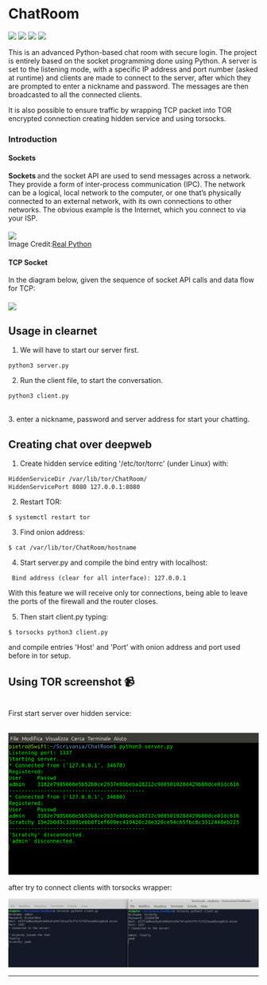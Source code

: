 # ChatRoom
![](https://img.shields.io/apm/l/vim-mode?style=plastic)
![](https://img.shields.io/pypi/pyversions/Django?style=plastic)
![](https://img.shields.io/github/last-commit/IamLucif3r/Chat-On)
![](https://img.shields.io/github/commit-activity/w/IamLucif3r/Chat-On?style=plastic)


This is an advanced Python-based chat room with secure login. The project is entirely based on the socket programming done using Python. A server is set to the listening mode, with a specific IP address and port number (asked at runtime) and clients are made to connect to the server, after which they are prompted to enter a nickname and password. The messages are then broadcasted to all the connected clients.

It is also possible to ensure traffic by wrapping TCP packet into TOR encrypted connection creating hidden service and using torsocks.

### Introduction

#### Sockets
<b> Sockets </b> and the socket API are used to send messages across a network. They provide a form of inter-process communication (IPC). The network can be a logical, local network to the computer, or one that’s physically connected to an external network, with its own connections to other networks. The obvious example is the Internet, which you connect to via your ISP. <br><br>
<img align="center" height=300px src=https://github.com/IamLucif3r/Chat-On/blob/main/assets/Python-Sockets-Tutorial_Watermarked.webp> <br>
Image Credit:[Real Python](https://realpython.com/python-sockets/)

#### TCP Socket
In the diagram below, given the sequence of socket API calls and data flow for TCP:
<br><br>
<img align="center" src=https://github.com/IamLucif3r/Chat-On/blob/main/assets/Screenshot%20at%202021-05-21%2010-47-40.png height=500px>

## Usage in clearnet

1. We will have to start our server first.
``` shell
python3 server.py
```
2. Run the client file, to start the conversation. 
``` shell
python3 client.py
```
<br>
3. enter a nickname, password and server address for start your chatting.

## Creating chat over deepweb
1. Create hidden service editing '/etc/tor/torrc' (under Linux) with:
```shell
HiddenServiceDir /var/lib/tor/ChatRoom/
HiddenServicePort 8080 127.0.0.1:8080
```

2. Restart TOR:
```shell
$ systemctl restart tor
```

3. Find onion address:
```shell
$ cat /var/lib/tor/ChatRoom/hostname
```

4. Start server.py and compile the bind entry with localhost:
```shell
 Bind address (clear for all interface): 127.0.0.1
```
With this feature we will receive only tor connections, being able to leave the ports of the firewall and the router closes.

5. Then start client.py typing:
```shell
$ torsocks python3 client.py
```
and compile entries 'Host' and 'Port' with onion address and port used before in tor setup.

## Using TOR screenshot 📹
<br>
First start server over hidden service:
<br><br>

![](https://github.com/ScratchyCode/ChatRoom/blob/main/screen/server.png)

after try to connect clients with torsocks wrapper:

![](https://github.com/ScratchyCode/ChatRoom/blob/main/screen/client.png)

<hr>
